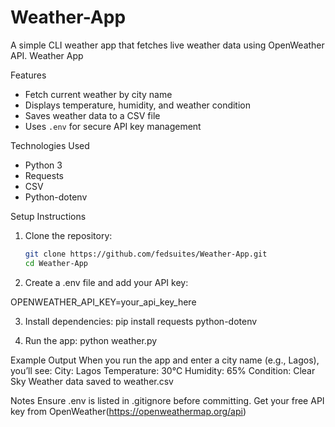 # Weather-App
A simple CLI weather app that fetches live weather data using OpenWeather API.
 Weather App

 Features
- Fetch current weather by city name  
- Displays temperature, humidity, and weather condition  
- Saves weather data to a CSV file  
- Uses `.env` for secure API key management  

Technologies Used
- Python 3  
- Requests  
- CSV  
- Python-dotenv  

 Setup Instructions
1. Clone the repository:
   ```bash
   git clone https://github.com/fedsuites/Weather-App.git
   cd Weather-App

2. Create a .env file and add your API key:

 OPENWEATHER_API_KEY=your_api_key_here

3. Install dependencies:
pip install requests python-dotenv

4. Run the app:
python weather.py

Example Output
When you run the app and enter a city name (e.g., Lagos), you’ll see:
City: Lagos
Temperature: 30°C
Humidity: 65%
Condition: Clear Sky
Weather data saved to weather.csv

 Notes
Ensure .env is listed in .gitignore before committing.
Get your free API key from OpenWeather(https://openweathermap.org/api)

